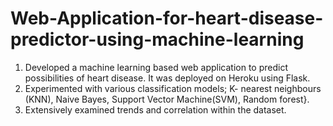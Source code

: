 # Web-Application-for-heart-disease-predictor-using-machine-learning

1. Developed a machine learning based web application to predict possibilities of heart disease. It was deployed on Heroku using Flask.
2. Experimented with various classification models; K- nearest neighbours (KNN), Naive Bayes, Support Vector Machine(SVM), Random forest}.
3. Extensively examined trends and correlation within the dataset.
